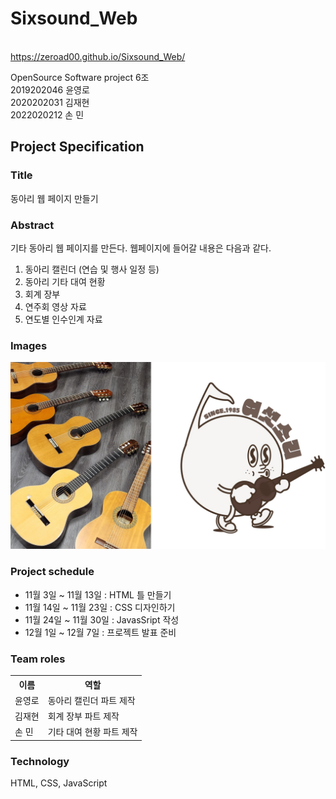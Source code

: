 # Sixsound_Web

<page link> <br>
https://zeroad00.github.io/Sixsound_Web/

OpenSource Software project 6조 </br>
2019202046 윤영로 </br>
2020202031 김재현 </br>
2022020212 손 민 </br>

## Project Specification

### Title

동아리 웹 페이지 만들기 </br>

### Abstract

기타 동아리 웹 페이지를 만든다. 웹페이지에 들어갈 내용은 다음과 같다.

1. 동아리 캘린더 (연습 및 행사 일정 등)
2. 동아리 기타 대여 현황
3. 회계 장부
4. 연주회 영상 자료
5. 연도별 인수인계 자료

### Images

![Sixsound Image](./images/README/sixsound.jpg)

### Project schedule

- 11월 3일 ~ 11월 13일 : HTML 틀 만들기
- 11월 14일 ~ 11월 23일 : CSS 디자인하기
- 11월 24일 ~ 11월 30일 : JavasSript 작성
- 12월 1일 ~ 12월 7일 : 프로젝트 발표 준비

### Team roles

<table>
<tr>
    <th>이름</th>
    <th>역할</th>
</tr>
<tr>
    <td>윤영로</td>
    <td>동아리 캘린더 파트 제작</td>
</tr>
<tr>
    <td>김재현</td>
    <td>회계 장부 파트 제작</td>
</tr>
<tr>
    <td>손 민</td>
    <td>기타 대여 현황 파트 제작</td>
</tr>
</table>

### Technology

HTML, CSS, JavaScript
